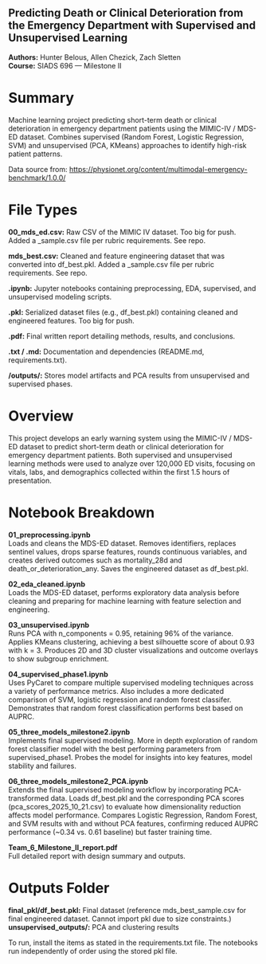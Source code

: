 ## Predicting Death or Clinical Deterioration from the Emergency Department with Supervised and Unsupervised Learning
**Authors:** Hunter Belous, Allen Chezick, Zach Sletten  
**Course:** SIADS 696 — Milestone II

# Summary

Machine learning project predicting short-term death or clinical deterioration in emergency department patients using the MIMIC-IV / MDS-ED dataset. Combines supervised (Random Forest, Logistic Regression, SVM) and unsupervised (PCA, KMeans) approaches to identify high-risk patient patterns.

Data source from: https://physionet.org/content/multimodal-emergency-benchmark/1.0.0/

# File Types

**00_mds_ed.csv:** Raw CSV of the MIMIC IV dataset. Too big for push. Added a _sample.csv file per rubric requirements. See repo.

**mds_best.csv:** Cleaned and feature engineering dataset that was converted into df_best.pkl. Added a _sample.csv file per rubric requirements. See repo.

**.ipynb:** Jupyter notebooks containing preprocessing, EDA, supervised, and unsupervised modeling scripts.  

**.pkl:** Serialized dataset files (e.g., df_best.pkl) containing cleaned and engineered features. Too big for push. 

**.pdf:** Final written report detailing methods, results, and conclusions.  

**.txt / .md:** Documentation and dependencies (README.md, requirements.txt).  

**/outputs/:** Stores model artifacts and PCA results from unsupervised and supervised phases.

# Overview

This project develops an early warning system using the MIMIC-IV / MDS-ED dataset to predict short-term death or clinical deterioration for emergency department patients. Both supervised and unsupervised learning methods were used to analyze over 120,000 ED visits, focusing on vitals, labs, and demographics collected within the first 1.5 hours of presentation.

# Notebook Breakdown

**01_preprocessing.ipynb**  
Loads and cleans the MDS-ED dataset. Removes identifiers, replaces sentinel values, drops sparse features, rounds continuous variables, and creates derived outcomes such as mortality_28d and death_or_deterioration_any. Saves the engineered dataset as df_best.pkl.

**02_eda_cleaned.ipynb**  
Loads the MDS-ED dataset, performs exploratory data analysis before cleaning and preparing for machine learning with feature selection and engineering.

**03_unsupervised.ipynb**  
Runs PCA with n_components = 0.95, retaining 96% of the variance. Applies KMeans clustering, achieving a best silhouette score of about 0.93 with k = 3. Produces 2D and 3D cluster visualizations and outcome overlays to show subgroup enrichment.

**04_supervised_phase1.ipynb**  
Uses PyCaret to compare multiple supervised modeling techniques across a variety of performance metrics. Also includes a more dedicated comparison of SVM, logistic regression and random forest classifer.  Demonstrates that random forest classification performs best based on AUPRC.  

**05_three_models_milestone2.ipynb**  
Implements final supervised modeling. More in depth exploration of random forest classifier model with the best performing parameters from supervised_phase1.  Probes the model for insights into key features, model stability and failures.  

**06_three_models_milestone2_PCA.ipynb**  
Extends the final supervised modeling workflow by incorporating PCA-transformed data. Loads df_best.pkl and the corresponding PCA scores (pca_scores_2025_10_21.csv) to evaluate how dimensionality reduction affects model performance. Compares Logistic Regression, Random Forest, and SVM results with and without PCA features, confirming reduced AUPRC performance (~0.34 vs. 0.61 baseline) but faster training time.

**Team_6_Milestone_II_report.pdf**  
Full detailed report with design summary and outputs.

# Outputs Folder

**final_pkl/df_best.pkl:** Final dataset  (reference mds_best_sample.csv for final engineered dataset. Cannot import pkl due to size constraints.)
**unsupervised_outputs/:** PCA and clustering results  

To run, install the items as stated in the requirements.txt file. The notebooks run independently of order using the stored pkl file. 
